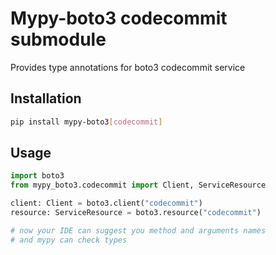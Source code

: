 # Mypy-boto3 codecommit submodule

Provides type annotations for boto3 codecommit service

## Installation

```bash
pip install mypy-boto3[codecommit]
```

## Usage

```python
import boto3
from mypy_boto3.codecommit import Client, ServiceResource

client: Client = boto3.client("codecommit")
resource: ServiceResource = boto3.resource("codecommit")

# now your IDE can suggest you method and arguments names
# and mypy can check types
```

